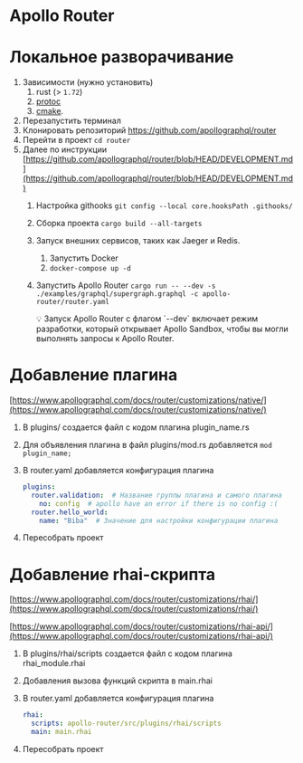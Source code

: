 # Apollo Router

# Локальное разворачивание

1. Зависимости (нужно установить)
    1. rust (> `1.72`)
    2. [protoc](https://grpc.io/docs/protoc-installation/)
    3. [cmake](https://cmake.org/).
2. Перезапустить терминал
3. Клонировать репозиторий https://github.com/apollographql/router
4. Перейти в проект `cd router`
5. Далее по инструкции [https://github.com/apollographql/router/blob/HEAD/DEVELOPMENT.md](https://github.com/apollographql/router/blob/HEAD/DEVELOPMENT.md)
    1. Настройка githooks `git config --local core.hooksPath .githooks/`
    2. Сборка проекта `cargo build --all-targets`
    3. Запуск внешних сервисов, таких как Jaeger и Redis.
        1. Запустить Docker
        2. `docker-compose up -d`
    4. Запустить Apollo Router `cargo run -- --dev -s ./examples/graphql/supergraph.graphql -c apollo-router/router.yaml`
        
        <aside>
        💡 Запуск Apollo Router с флагом `--dev` включает режим разработки, который открывает Apollo Sandbox, чтобы вы могли выполнять запросы к Apollo Router.
        
        </aside>
        

# Добавление плагина

[https://www.apollographql.com/docs/router/customizations/native/](https://www.apollographql.com/docs/router/customizations/native/)

1. В plugins/ создается файл с кодом плагина plugin_name.rs
2. Для объявления плагина в файл plugins/mod.rs  добавляется `mod plugin_name;`
3. В router.yaml добавляется конфигурация плагина 
    
    ```yaml
    plugins:
      router.validation:  # Название группы плагина и самого плагина
        no: config  # apollo have an error if there is no config :(
      router.hello_world:
        name: "Biba"  # Значение для настройки конфигурации плагина
    ```
    
4. Пересобрать проект

# Добавление rhai-скрипта

[https://www.apollographql.com/docs/router/customizations/rhai/](https://www.apollographql.com/docs/router/customizations/rhai/)

[https://www.apollographql.com/docs/router/customizations/rhai-api/](https://www.apollographql.com/docs/router/customizations/rhai-api/)

1. В plugins/rhai/scripts создается файл с кодом плагина rhai_module.rhai
2. Добавления вызова функций скрипта в main.rhai
3. В router.yaml добавляется конфигурация плагина 
    
    ```yaml
    rhai:
      scripts: apollo-router/src/plugins/rhai/scripts
      main: main.rhai
    ```
    
4. Пересобрать проект